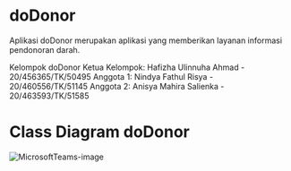 # doDonor
Aplikasi doDonor merupakan aplikasi yang memberikan layanan informasi pendonoran darah.

Kelompok doDonor
Ketua Kelompok: Hafizha Ulinnuha Ahmad - 20/456365/TK/50495
Anggota 1: Nindya Fathul Risya - 20/460556/TK/51145
Anggota 2: Anisya Mahira Salienka - 20/463593/TK/51585

# Class Diagram doDonor
![MicrosoftTeams-image](https://user-images.githubusercontent.com/80944898/189832364-751c9ddf-658b-4945-b71b-8db45c3ca1cd.png)

